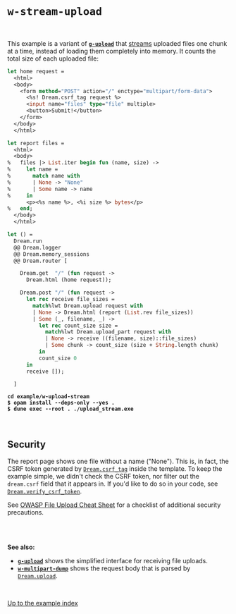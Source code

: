 # `w-stream-upload`

<br>

This example is a variant of [**`g-upload`**](../g-upload#folders-and-files) that
[streams](https://aantron.github.io/dream/#streaming-uploads) uploaded files
one chunk at a time, instead of loading them completely into memory. It counts
the total size of each uploaded file:

```ocaml
let home request =
  <html>
  <body>
    <form method="POST" action="/" enctype="multipart/form-data">
      <%s! Dream.csrf_tag request %>
      <input name="files" type="file" multiple>
      <button>Submit!</button>
    </form>
  </body>
  </html>

let report files =
  <html>
  <body>
%   files |> List.iter begin fun (name, size) ->
%     let name =
%       match name with
%       | None -> "None"
%       | Some name -> name
%     in
      <p><%s name %>, <%i size %> bytes</p>
%   end;
  </body>
  </html>

let () =
  Dream.run
  @@ Dream.logger
  @@ Dream.memory_sessions
  @@ Dream.router [

    Dream.get  "/" (fun request ->
      Dream.html (home request));

    Dream.post "/" (fun request ->
      let rec receive file_sizes =
        match%lwt Dream.upload request with
        | None -> Dream.html (report (List.rev file_sizes))
        | Some (_, filename, _) ->
          let rec count_size size =
            match%lwt Dream.upload_part request with
            | None -> receive ((filename, size)::file_sizes)
            | Some chunk -> count_size (size + String.length chunk)
          in
          count_size 0
      in
      receive []);

  ]
```

<pre><code><b>cd example/w-upload-stream</b>
<b>$ opam install --deps-only --yes .</b>
<b>$ dune exec --root . ./upload_stream.exe</b></code></pre>

<br>

## Security

The report page shows one file without a name ("None"). This is, in fact, the
CSRF token generated by
[`Dream.csrf_tag`](https://aantron.github.io/dream/#val-csrf_tag) inside the
template. To keep the example simple, we didn't check the CSRF token, nor filter
out the `dream.csrf` field that it appears in. If you'd like to do so in your
code, see
[`Dream.verify_csrf_token`](https://aantron.github.io/dream/#val-verify_csrf_token).

See [OWASP File Upload Cheat
Sheet](https://cheatsheetseries.owasp.org/cheatsheets/File_Upload_Cheat_Sheet.html)
for a checklist of additional security precautions.

<br>
<br>

**See also:**

- [**`g-upload`**](../g-upload#folders-and-files) shows the simplified interface for
  receiving file uploads.
- [**`w-multipart-dump`**](../w-multipart-dump#folders-and-files) shows the request body
  that is parsed by
  [`Dream.upload`](https://aantron.github.io/dream/#val-upload).

<br>

[Up to the example index](../#examples)
